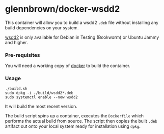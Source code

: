 # glennbrown/docker-wsdd2

This container will allow you to build a wsdd2 `.deb` file without installing any build dependencies on your system.

[wsdd2][wsdd2] is only available for Debian in Testing (Bookworm) or Ubuntu Jammy and higher.

### Pre-requisites
You will need a working copy of [docker][docker] to build the container.

### Usage

```
./build.sh
sudo dpkg -i ./build/wsdd2*.deb
sudo systemctl enable --now wsdd2
```
It will build the most recent version.

The build script spins up a container, executes the `Dockerfile` which performs the actual build from source. The script then copies the built `.deb` artifact out onto your local system ready for installation using `dpkg`.

[docker]:https://docs.docker.com/engine/install/
[wsdd2]:https://github.com/Netgear/wsdd2